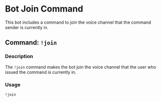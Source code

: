 # Bot Join Command

This bot includes a command to join the voice channel that the command sender is currently in.

## Command: `!join`

### Description

The `!join` command makes the bot join the voice channel that the user who issued the command is currently in.

### Usage

```plaintext
!join
```